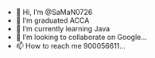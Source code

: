 - 👋 Hi, I’m @SaMaN0726
- 👀 I’m graduated ACCA 
- 🌱 I’m currently learning Java 
- 💞️ I’m looking to collaborate on Google...
- 📫 How to reach me 900056611...

<!---
SaMaN0726/SaMaN0726 is a ✨ special ✨ repository because its `README.md` (this file) appears on your GitHub profile.
You can click the Preview link to take a look at your changes.
--->
